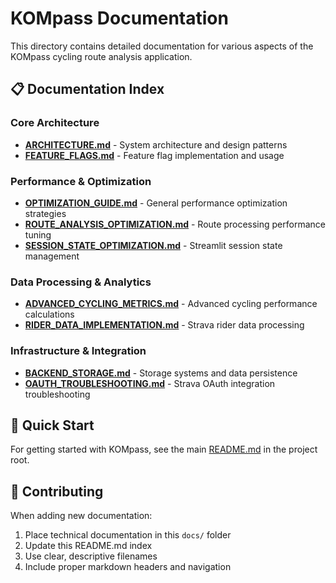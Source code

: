 # KOMpass Documentation

This directory contains detailed documentation for various aspects of the KOMpass cycling route analysis application.

## 📋 Documentation Index

### Core Architecture
- [**ARCHITECTURE.md**](./ARCHITECTURE.md) - System architecture and design patterns
- [**FEATURE_FLAGS.md**](./FEATURE_FLAGS.md) - Feature flag implementation and usage

### Performance & Optimization
- [**OPTIMIZATION_GUIDE.md**](./OPTIMIZATION_GUIDE.md) - General performance optimization strategies
- [**ROUTE_ANALYSIS_OPTIMIZATION.md**](./ROUTE_ANALYSIS_OPTIMIZATION.md) - Route processing performance tuning
- [**SESSION_STATE_OPTIMIZATION.md**](./SESSION_STATE_OPTIMIZATION.md) - Streamlit session state management

### Data Processing & Analytics
- [**ADVANCED_CYCLING_METRICS.md**](./ADVANCED_CYCLING_METRICS.md) - Advanced cycling performance calculations
- [**RIDER_DATA_IMPLEMENTATION.md**](./RIDER_DATA_IMPLEMENTATION.md) - Strava rider data processing

### Infrastructure & Integration
- [**BACKEND_STORAGE.md**](./BACKEND_STORAGE.md) - Storage systems and data persistence
- [**OAUTH_TROUBLESHOOTING.md**](./OAUTH_TROUBLESHOOTING.md) - Strava OAuth integration troubleshooting

## 🚀 Quick Start

For getting started with KOMpass, see the main [README.md](../README.md) in the project root.

## 📝 Contributing

When adding new documentation:
1. Place technical documentation in this `docs/` folder
2. Update this README.md index
3. Use clear, descriptive filenames
4. Include proper markdown headers and navigation